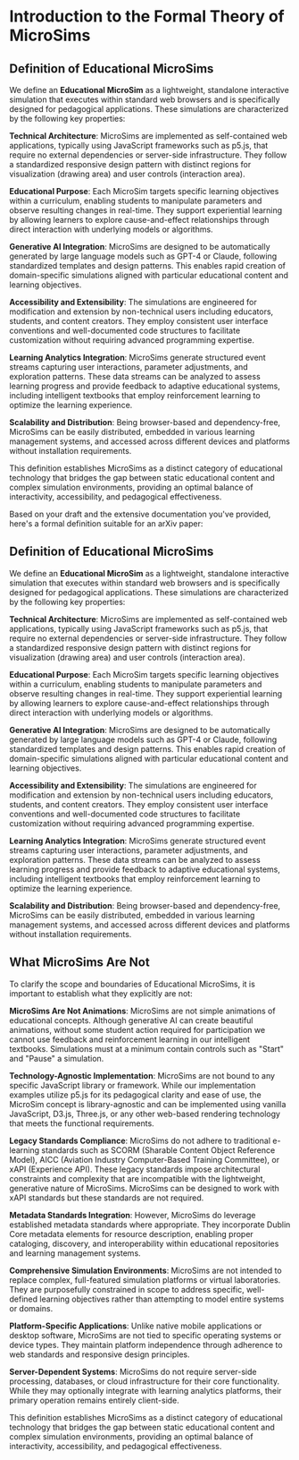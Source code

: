 # Introduction to the Formal Theory of MicroSims

## Definition of Educational MicroSims

We define an **Educational MicroSim** as a lightweight, standalone interactive simulation that executes within standard web browsers and is specifically designed for pedagogical applications. These simulations are characterized by the following key properties:

**Technical Architecture**: MicroSims are implemented as self-contained web applications, typically using JavaScript frameworks such as p5.js, that require no external dependencies or server-side infrastructure. They follow a standardized responsive design pattern with distinct regions for visualization (drawing area) and user controls (interaction area).

**Educational Purpose**: Each MicroSim targets specific learning objectives within a curriculum, enabling students to manipulate parameters and observe resulting changes in real-time. They support experiential learning by allowing learners to explore cause-and-effect relationships through direct interaction with underlying models or algorithms.

**Generative AI Integration**: MicroSims are designed to be automatically generated by large language models such as GPT-4 or Claude, following standardized templates and design patterns. This enables rapid creation of domain-specific simulations aligned with particular educational content and learning objectives.

**Accessibility and Extensibility**: The simulations are engineered for modification and extension by non-technical users including educators, students, and content creators. They employ consistent user interface conventions and well-documented code structures to facilitate customization without requiring advanced programming expertise.

**Learning Analytics Integration**: MicroSims generate structured event streams capturing user interactions, parameter adjustments, and exploration patterns. These data streams can be analyzed to assess learning progress and provide feedback to adaptive educational systems, including intelligent textbooks that employ reinforcement learning to optimize the learning experience.

**Scalability and Distribution**: Being browser-based and dependency-free, MicroSims can be easily distributed, embedded in various learning management systems, and accessed across different devices and platforms without installation requirements.

This definition establishes MicroSims as a distinct category of educational technology that bridges the gap between static educational content and complex simulation environments, providing an optimal balance of interactivity, accessibility, and pedagogical effectiveness.

Based on your draft and the extensive documentation you've provided, here's a formal definition suitable for an arXiv paper:

## Definition of Educational MicroSims

We define an **Educational MicroSim** as a lightweight, standalone interactive simulation that executes within standard web browsers and is specifically designed for pedagogical applications. These simulations are characterized by the following key properties:

**Technical Architecture**: MicroSims are implemented as self-contained web applications, typically using JavaScript frameworks such as p5.js, that require no external dependencies or server-side infrastructure. They follow a standardized responsive design pattern with distinct regions for visualization (drawing area) and user controls (interaction area).

**Educational Purpose**: Each MicroSim targets specific learning objectives within a curriculum, enabling students to manipulate parameters and observe resulting changes in real-time. They support experiential learning by allowing learners to explore cause-and-effect relationships through direct interaction with underlying models or algorithms.

**Generative AI Integration**: MicroSims are designed to be automatically generated by large language models such as GPT-4 or Claude, following standardized templates and design patterns. This enables rapid creation of domain-specific simulations aligned with particular educational content and learning objectives.

**Accessibility and Extensibility**: The simulations are engineered for modification and extension by non-technical users including educators, students, and content creators. They employ consistent user interface conventions and well-documented code structures to facilitate customization without requiring advanced programming expertise.

**Learning Analytics Integration**: MicroSims generate structured event streams capturing user interactions, parameter adjustments, and exploration patterns. These data streams can be analyzed to assess learning progress and provide feedback to adaptive educational systems, including intelligent textbooks that employ reinforcement learning to optimize the learning experience.

**Scalability and Distribution**: Being browser-based and dependency-free, MicroSims can be easily distributed, embedded in various learning management systems, and accessed across different devices and platforms without installation requirements.

## What MicroSims Are Not

To clarify the scope and boundaries of Educational MicroSims, it is important to establish what they explicitly are not:

**MicroSims Are Not Animations**: MicroSims are not simple animations of educational concepts.  Although generative AI can create beautiful animations, without some student action required for participation we cannot use feedback
and reinforcement learning in our intelligent textbooks.  Simulations must at a minimum contain controls
such as "Start" and "Pause" a simulation.

**Technology-Agnostic Implementation**: MicroSims are not bound to any specific JavaScript library or framework. While our implementation examples utilize p5.js for its pedagogical clarity and ease of use, the MicroSim concept is library-agnostic and can be implemented using vanilla JavaScript, D3.js, Three.js, or any other web-based rendering technology that meets the functional requirements.

**Legacy Standards Compliance**: MicroSims do not adhere to traditional e-learning standards such as SCORM (Sharable Content Object Reference Model), AICC (Aviation Industry Computer-Based Training Committee), or xAPI (Experience API). These legacy standards impose architectural constraints and complexity that are incompatible with the lightweight, generative nature of MicroSims.  MicroSims can be designed to work with xAPI standards but these standards are not required.

**Metadata Standards Integration**: However, MicroSims do leverage established metadata standards where appropriate. They incorporate Dublin Core metadata elements for resource description, enabling proper cataloging, discovery, and interoperability within educational repositories and learning management systems.

**Comprehensive Simulation Environments**: MicroSims are not intended to replace complex, full-featured simulation platforms or virtual laboratories. They are purposefully constrained in scope to address specific, well-defined learning objectives rather than attempting to model entire systems or domains.

**Platform-Specific Applications**: Unlike native mobile applications or desktop software, MicroSims are not tied to specific operating systems or device types. They maintain platform independence through adherence to web standards and responsive design principles.

**Server-Dependent Systems**: MicroSims do not require server-side processing, databases, or cloud infrastructure for their core functionality. While they may optionally integrate with learning analytics platforms, their primary operation remains entirely client-side.

This definition establishes MicroSims as a distinct category of educational technology that bridges the gap between static educational content and complex simulation environments, providing an optimal balance of interactivity, accessibility, and pedagogical effectiveness.